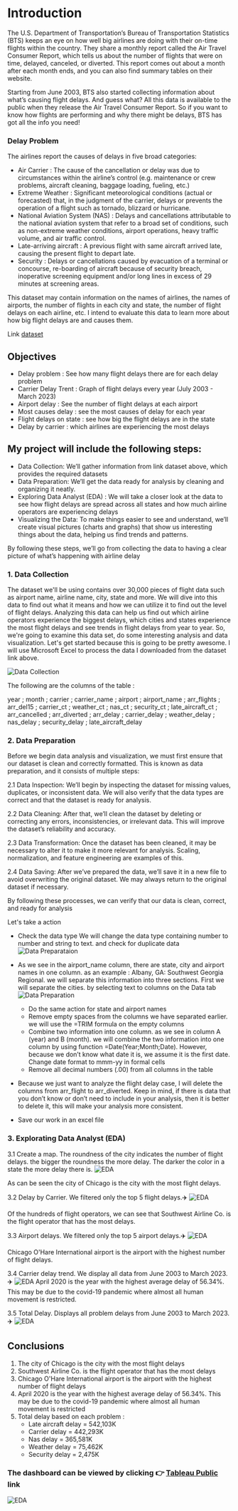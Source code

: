 # Introduction

The U.S. Department of Transportation’s Bureau of Transportation Statistics (BTS) keeps an eye on how well big airlines are doing with their on-time flights within the country. They share a monthly report called the Air Travel Consumer Report, which tells us about the number of flights that were on time, delayed, canceled, or diverted. This report comes out about a month after each month ends, and you can also find summary tables on their website.

Starting from June 2003, BTS also started collecting information about what’s causing flight delays. And guess what? All this data is available to the public when they release the Air Travel Consumer Report. So if you want to know how flights are performing and why there might be delays, BTS has got all the info you need!

### Delay Problem
The airlines report the causes of delays in five broad categories:
- Air Carrier : The cause of the cancellation or delay was due to circumstances within the airline’s control (e.g. maintenance or crew problems, aircraft cleaning, baggage loading, fueling, etc.)
- Extreme Weather : Significant meteorological conditions (actual or forecasted) that, in the judgment of the carrier, delays or prevents the operation of a flight such as tornado, blizzard or hurricane.
- National Aviation System (NAS) : Delays and cancellations attributable to the national aviation system that refer to a broad set of conditions, such as non-extreme weather conditions, airport operations, heavy traffic volume, and air traffic control.
- Late-arriving aircraft : A previous flight with same aircraft arrived late, causing the present flight to depart late.
- Security : Delays or cancellations caused by evacuation of a terminal or concourse, re-boarding of aircraft because of security breach, inoperative screening equipment and/or long lines in excess of 29 minutes at screening areas.
 

This dataset may contain information on the names of airlines, the names of airports, the number of flights in each city and state, the number of flight delays on each airline, etc. I intend to evaluate this data to learn more about how big flight delays are and causes them.


Link [dataset](https://www.bts.dot.gov/)


## Objectives
- Delay problem : See how many flight delays there are for each delay problem
- Carrier Delay Trent : Graph of flight delays every year (July 2003 - March 2023)
- Airport delay : See the number of flight delays at each airport
- Most causes delay : see the most causes of delay for each year
- Flight delays on state : see how big the flight delays are in the state
- Delay by carrier : which airlines are experiencing the most delays

## My project will include the following steps:
- Data Collection: We’ll gather information from link dataset above, which provides the required datasets
- Data Preparation: We’ll get the data ready for analysis by cleaning and organizing it neatly.
- Exploring Data Analyst (EDA) : We will take a closer look at the data to see how flight delays are spread across all states and how much airline operators are experiencing delays
- Visualizing the Data: To make things easier to see and understand, we’ll create visual pictures (charts and graphs) that show us interesting things about the data, helping us find trends and patterns.

By following these steps, we’ll go from collecting the data to having a clear picture of what’s happening with airline delay

### 1. Data Collection

   The dataset we'll be using contains over 30,000 pieces of flight data such as airport name, airline name, city, state and more. We will dive into this data to find out what it means and how we can utilize it to find out the level of flight delays.
   Analyzing this data can help us find out which airline operators experience the biggest delays, which cities and states experience the most flight delays and see trends in flight delays from year to year.
   So, we're going to examine this data set, do some interesting analysis and data visualization. Let's get started because this is going to be pretty awesome. I will use Microsoft Excel to process the data I downloaded from the dataset link above.

   ![Data Collection](img/dataclsn1.jpg)

   The following are the columns of the table :
   
   year ; month ; carrier ; carrier_name ; airport ; airport_name ; arr_flights ; arr_del15 ; carrier_ct ; weather_ct ; nas_ct ; security_ct ; late_aircraft_ct ; arr_cancelled ; arr_diverted ; arr_delay ; carrier_delay ; weather_delay ; nas_delay ; security_delay ; late_aircraft_delay

### 2. Data Preparation

   Before we begin data analysis and visualization, we must first ensure that our dataset is clean and correctly formatted. This is known as data preparation, and it consists of multiple steps:
   
   2.1 Data Inspection: We’ll begin by inspecting the dataset for missing values, duplicates, or inconsistent data. We will also verify that the data types are correct and that the dataset is ready for analysis.
   
   2.2 Data Cleaning: After that, we’ll clean the dataset by deleting or correcting any errors, inconsistencies, or irrelevant data. This will improve the dataset’s reliability and accuracy.
   
   2.3 Data Transformation: Once the dataset has been cleaned, it may be necessary to alter it to make it more relevant for analysis. Scaling, normalization, and feature engineering are examples of this.
   
   2.4 Data Saving: After we’ve prepared the data, we’ll save it in a new file to avoid overwriting the original dataset. We may always return to the original dataset if necessary.

   By following these processes, we can verify that our data is clean, correct, and ready for analysis


   Let's take a action
   - Check the data type
     We will change the data type containing number to number and string to text. and check for duplicate data
     ![Data Preparataion](img/dataclsn4.jpg)
   - As we see in the airport_name column, there are state, city and airport names in one column. as an example : Albany, GA: Southwest Georgia Regional. we will separate this information into three sections. First we will separate the cities. by selecting text to columns on the Data tab
     ![Data Preparation](img/dataclsn5.jpg)
      - Do the same action for state and airport names
      - Remove empty spaces from the columns we have separated earlier. we will use the =TRIM formula on the empty columns
      - Combine two information into one column. as we see in column A (year) and B (month). we will combine the two information into one column by using function =Date(Year;Month;Date). However, because we don’t know what date it is, we assume it is the first date. Change date format to mmm-yy in formal cells
      - Remove all decimal numbers (.00) from all columns in the table
    
   - Because we just want to analyze the flight delay case, I will delete the columns from arr_flight to arr_diverted. Keep in mind, if there is data that you don’t know or don’t need to include in your analysis, then it is better to delete it, this will make your analysis more consistent.
   - Save our work in an excel file
  
### 3. Explorating Data Analyst (EDA)

   3.1 Create a map. The roundness of the city indicates the number of flight delays. the bigger the roundness the more delay. The darker the color in a state the more delay there is.
   ![EDA](img/dayviz2.jpg)

   As can be seen the city of Chicago is the city with the most flight delays.

   3.2 Delay by Carrier. We filtered only the top 5 flight delays.:airplane:
       ![EDA](img/dayviz3.jpg)

   Of the hundreds of flight operators, we can see that Southwest Airline Co. is the flight operator that has the most delays.

   3.3 Airport delays. We filtered only the top 5 airport delays.:airplane: 
       ![EDA](img/datviz3.jpg)

   Chicago O'Hare International airport is the airport with the highest number of flight delays.

   3.4 Carrier delay trend. We display all data from June 2003 to March 2023.:airplane:
        ![EDA](img/datviz4.jpg)
   April 2020 is the year with the highest average delay of 56.34%. This may be due to the covid-19 pandemic where almost all human movement is restricted.

   3.5 Total Delay. Displays all problem delays from June 2003 to March 2023.:airplane:
        ![EDA](img/datviz5.jpg)


## Conclusions

1. The city of Chicago is the city with the most flight delays
2. Southwest Airline Co. is the flight operator that has the most delays
3. Chicago O'Hare International airport is the airport with the highest number of flight delays
4. April 2020 is the year with the highest average delay of 56.34%. This may be due to the covid-19 pandemic where almost all human movement is restricted
5. Total delay based on each problem :
   - Late aircraft delay = 542,103K
   - Carrier delay       = 442,293K
   - Nas delay           = 365,581K
   - Weather delay       = 75,462K
   - Security delay      = 2,475K

### The dashboard can be viewed by clicking :point_right: [Tableau Public](https://public.tableau.com/views/AirplaneDelayinUS/AirlineDelayinUS?:language=en-US&publish=yes&:display_count=n&:origin=viz_share_link) link
![EDA](img/datviz6.jpg)
      

